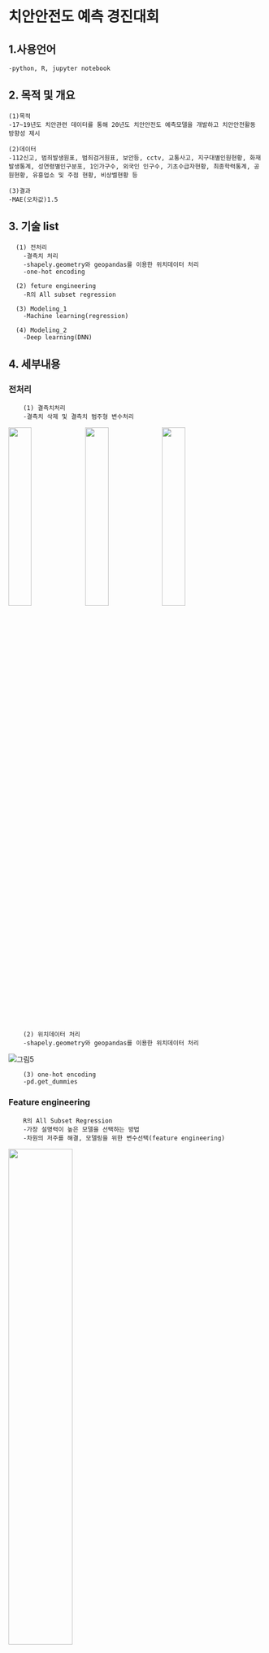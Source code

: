 # 치안안전도 예측 경진대회

## 1.사용언어
    -python, R, jupyter notebook


## 2. 목적 및 개요
    (1)목적
    -17~19년도 치안관련 데이터를 통해 20년도 치안안전도 예측모델을 개발하고 치안안전활동 방향성 제시
    
    (2)데이터
    -112신고, 범죄발생원표, 범죄검거원표, 보안등, cctv, 교통사고, 지구대별인원현황, 화재발생통계, 성연령별인구분포, 1인가구수, 외국인 인구수, 기초수급자현황, 최종학력통계, 공원현황, 유흥업소 및 주점 현황, 비상벨현황 등

    (3)결과
    -MAE(오차값)1.5
    
## 3. 기술 list
      (1) 전처리
        -결측치 처리
        -shapely.geometry와 geopandas를 이용한 위치데이터 처리
        -one-hot encoding
    
      (2) feture engineering
        -R의 All subset regression
    
      (3) Modeling_1
        -Machine learning(regression)
        
      (4) Modeling_2
        -Deep learning(DNN)
        
    
## 4. 세부내용
###  전처리     
        (1) 결측치처리  
        -결측치 삭제 및 결측치 범주형 변수처리
    
<img src="https://user-images.githubusercontent.com/87842980/131620635-da4732b5-6010-46a8-94cc-487a37f153de.png" width="30%"><img src="https://user-images.githubusercontent.com/87842980/131620637-e9bd5e7b-4c7b-47a5-bb77-7e31abdf090a.png" width="30%"><img src="https://user-images.githubusercontent.com/87842980/131620638-2e59446c-4fcb-4898-94e4-a5d6fa41bb55.png" width="30%">

        (2) 위치데이터 처리
        -shapely.geometry와 geopandas를 이용한 위치데이터 처리
![그림5](https://user-images.githubusercontent.com/87842980/131621758-64e04355-e1e0-4e23-b191-decd03fe759b.png)


        (3) one-hot encoding
        -pd.get_dummies  
    
    
    
###  Feature engineering
        R의 All Subset Regression  
        -가장 설명력이 높은 모델을 선택하는 방법  
        -차원의 저주를 해결, 모델링을 위한 변수선택(feature engineering)  
<img src="https://user-images.githubusercontent.com/87842980/131622820-4ada316a-53ae-49c8-8345-f02435612c11.png" width="50%">


###  Modeling
    
#### Ⅰ.Machine learning(regression)
        (1) scaling
        -non-scaling을 포함한 성능향상을 위해 4가지의 데이터 스케일링 작업
        -standard-scaling
        -minmax-scaling
        -robust-scaling
        
        (2) K-fold  교차검증
        -과적합을 방지하여 성능평가 정확도 향상 가능 
        -데이터수가  123개인  현 상황에선 최적의 검증방법
        
        (3) 모델 리스트
![그림11](https://user-images.githubusercontent.com/87842980/131648775-846f104e-c218-4987-b578-24821cfab278.png)

        
        (4) 결과해석
        -변수영향도 분석
 <img src="https://user-images.githubusercontent.com/87842980/131624217-7a9fb509-93b1-46c7-b4a1-381ac44de39f.png" width="50%">
 
 
#### Ⅱ.Deep learning(DNN)
<img src="https://user-images.githubusercontent.com/87842980/131640067-b6b6e124-c854-48b1-b951-acb781f54c6e.png" width="50%">
 

        (1) scaling
        -robust-scaling 및 standard-scaling
        
        (2) 학습횟수에 따른 DNN모델의 MAE점수 변화 그래프
<img src="https://user-images.githubusercontent.com/87842980/131640071-3b8a6a5f-db7e-44a0-bf41-92a9b6d22a6f.png" width="70%">
        



